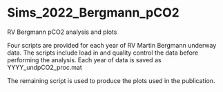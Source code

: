 # Sims_2022_Bergmann_pCO2
RV Bergmann pCO2 analysis and plots

Four scripts are provided for each year of RV Martin Bergmann underway data. 
The scripts include load in and quality control the data before performing the analysis.
Each year of data is saved as YYYY_undpCO2_proc.mat

The remaining script is used to produce the plots used in the publication. 
